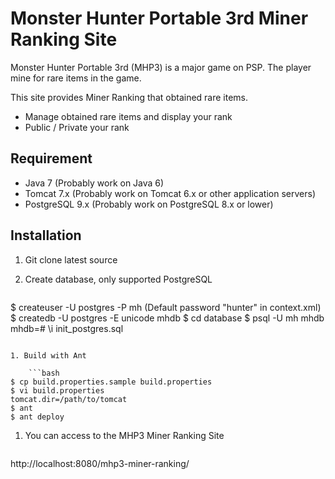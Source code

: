 Monster Hunter Portable 3rd Miner Ranking Site
=========

Monster Hunter Portable 3rd (MHP3) is a major game on PSP.
The player mine for rare items in the game.

This site provides Miner Ranking that obtained rare items.

- Manage obtained rare items and display your rank
- Public / Private your rank

Requirement
--------
- Java 7 (Probably work on Java 6)
- Tomcat 7.x (Probably work on Tomcat 6.x or other application servers)
- PostgreSQL 9.x (Probably work on PostgreSQL 8.x or lower)

Installation
--------
1. Git clone latest source
1. Create database, only supported PostgreSQL

    ```bash
$ createuser -U postgres -P mh
(Default password "hunter" in context.xml)
$ createdb -U postgres -E unicode mhdb
$ cd database
$ psql -U mh mhdb
mhdb=# \i init_postgres.sql
```

1. Build with Ant

    ```bash
$ cp build.properties.sample build.properties
$ vi build.properties
tomcat.dir=/path/to/tomcat
$ ant
$ ant deploy
```

1. You can access to the MHP3 Miner Ranking Site

    ```bash
http://localhost:8080/mhp3-miner-ranking/
```
